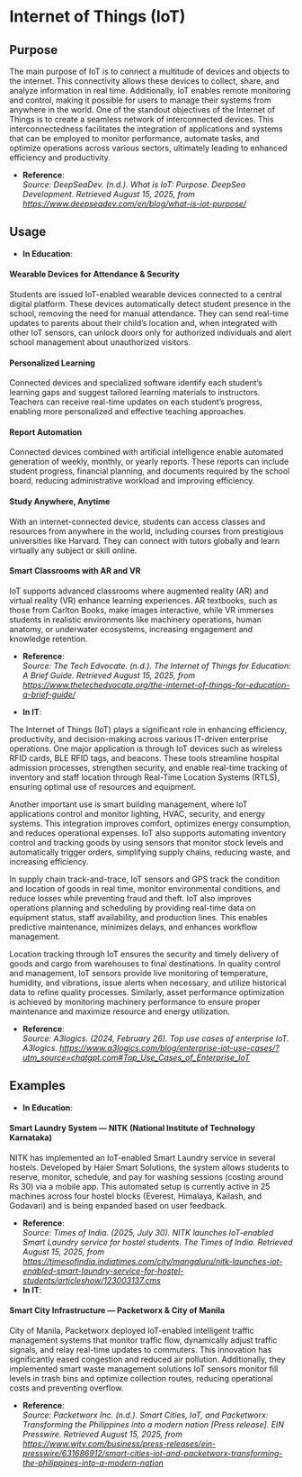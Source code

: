 #            Internet of Things (IoT) 

## Purpose
  The main purpose of IoT is to connect a multitude of devices and objects to the internet. This connectivity allows these devices to collect, share, and analyze information in real time. Additionally, IoT enables remote monitoring and control, making it possible for users to manage their systems from anywhere in the world. One of the standout objectives of the Internet of Things is to create a seamless network of interconnected devices. This interconnectedness facilitates the integration of applications and systems that can be employed to monitor performance, automate tasks, and optimize operations across various sectors, ultimately leading to enhanced efficiency and productivity.

- **Reference**:  
    _Source: DeepSeaDev. (n.d.). What is IoT: Purpose. DeepSea Development. Retrieved August 15, 2025, from https://www.deepseadev.com/en/blog/what-is-iot-purpose/_

## Usage
- **In Education**:  
#### Wearable Devices for Attendance & Security 
  Students are issued IoT-enabled wearable devices connected to a central digital platform. These devices automatically detect student presence in the school, removing the need for manual attendance. They can send real-time updates to parents about their child’s location and, when integrated with other IoT sensors, can unlock doors only for authorized individuals and alert school management about unauthorized visitors.

#### Personalized Learning 
  Connected devices and specialized software identify each student’s learning gaps and suggest tailored learning materials to instructors. Teachers can receive real-time updates on each student’s progress, enabling more personalized and effective teaching approaches.

#### Report Automation
Connected devices combined with artificial intelligence enable automated generation of weekly, monthly, or yearly reports. These reports can include student progress, financial planning, and documents required by the school board, reducing administrative workload and improving efficiency.

#### Study Anywhere, Anytime
With an internet-connected device, students can access classes and resources from anywhere in the world, including courses from prestigious universities like Harvard. They can connect with tutors globally and learn virtually any subject or skill online.

#### Smart Classrooms with AR and VR
IoT supports advanced classrooms where augmented reality (AR) and virtual reality (VR) enhance learning experiences. AR textbooks, such as those from Carlton Books, make images interactive, while VR immerses students in realistic environments like machinery operations, human anatomy, or underwater ecosystems, increasing engagement and knowledge retention.


  - **Reference**:  
    _Source: The Tech Edvocate. (n.d.). The Internet of Things for Education: A Brief Guide. Retrieved August 15, 2025, from
    https://www.thetechedvocate.org/the-internet-of-things-for-education-a-brief-guide/_

- **In IT**:  

The Internet of Things (IoT) plays a significant role in enhancing efficiency, productivity, and decision-making across various IT-driven enterprise operations. One major application is through IoT devices such as wireless RFID cards, BLE RFID tags, and beacons. These tools streamline hospital admission processes, strengthen security, and enable real-time tracking of inventory and staff location through Real-Time Location Systems (RTLS), ensuring optimal use of resources and equipment.

Another important use is smart building management, where IoT applications control and monitor lighting, HVAC, security, and energy systems. This integration improves comfort, optimizes energy consumption, and reduces operational expenses. IoT also supports automating inventory control and tracking goods by using sensors that monitor stock levels and automatically trigger orders, simplifying supply chains, reducing waste, and increasing efficiency.

In supply chain track-and-trace, IoT sensors and GPS track the condition and location of goods in real time, monitor environmental conditions, and reduce losses while preventing fraud and theft. IoT also improves operations planning and scheduling by providing real-time data on equipment status, staff availability, and production lines. This enables predictive maintenance, minimizes delays, and enhances workflow management.

Location tracking through IoT ensures the security and timely delivery of goods and cargo from warehouses to final destinations. In quality control and management, IoT sensors provide live monitoring of temperature, humidity, and vibrations, issue alerts when necessary, and utilize historical data to refine quality processes. Similarly, asset performance optimization is achieved by monitoring machinery performance to ensure proper maintenance and maximize resource and energy utilization.

  - **Reference**:  
    _Source: A3logics. (2024, February 26). Top use cases of enterprise IoT. A3logics. https://www.a3logics.com/blog/enterprise-iot-use-cases/?utm_source=chatgpt.com#Top_Use_Cases_of_Enterprise_IoT_
## Examples

- **In Education**:  
#### Smart Laundry System — NITK (National Institute of Technology Karnataka)

NITK has implemented an IoT-enabled Smart Laundry service in several hostels. Developed by Haier Smart Solutions, the system allows students to reserve, monitor, schedule, and pay for washing sessions (costing around Rs 30) via a mobile app. This automated setup is currently active in 25 machines across four hostel blocks (Everest, Himalaya, Kailash, and Godavari) and is being expanded based on user feedback.


  - **Reference**:  
    _Source: Times of India. (2025, July 30). NITK launches IoT-enabled Smart Laundry service for hostel students. The Times of India. Retrieved August 15, 2025, from https://timesofindia.indiatimes.com/city/mangaluru/nitk-launches-iot-enabled-smart-laundry-service-for-hostel-students/articleshow/123003137.cms_
- **In IT**:  
#### Smart City Infrastructure — Packetworx & City of Manila
City of Manila, Packetworx deployed IoT-enabled intelligent traffic management systems that monitor traffic flow, dynamically adjust traffic signals, and relay real-time updates to commuters. This innovation has significantly eased congestion and reduced air pollution. Additionally, they implemented smart waste management solutions IoT sensors monitor fill levels in trash bins and optimize collection routes, reducing operational costs and preventing overflow.

  - **Reference**:  
    _Source: Packetworx Inc. (n.d.). Smart Cities, IoT, and Packetworx: Transforming the Philippines into a modern nation [Press release]. EIN Presswire. Retrieved August 15, 2025, from https://www.wjtv.com/business/press-releases/ein-presswire/631686912/smart-cities-iot-and-packetworx-transforming-the-philippines-into-a-modern-nation_


